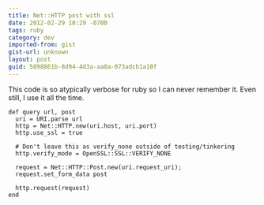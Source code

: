 ```yaml
---
title: Net::HTTP post with ssl
date: 2012-02-29 10:29 -0700
tags: ruby
category: dev
imported-from: gist
gist-url: unknown
layout: post
guid: 5898861b-8d94-4d3a-aa0a-073adcb1a10f
---
```

This code is so atypically verbose for ruby so I can never remember it. Even still, I use it all the time.

    def query url, post
      uri = URI.parse url
      http = Net::HTTP.new(uri.host, uri.port)
      http.use_ssl = true

      # Don't leave this as verify_none outside of testing/tinkering
      http.verify_mode = OpenSSL::SSL::VERIFY_NONE

      request = Net::HTTP::Post.new(uri.request_uri);
      request.set_form_data post

      http.request(request)
    end
